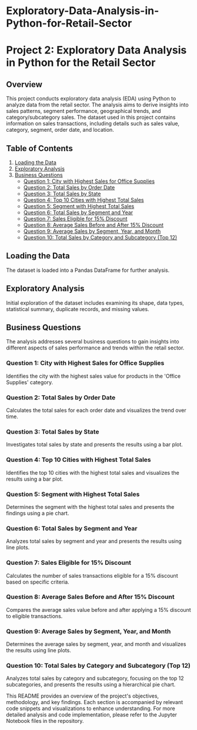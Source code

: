 # Exploratory-Data-Analysis-in-Python-for-Retail-Sector

# Project 2: Exploratory Data Analysis in Python for the Retail Sector

## Overview
This project conducts exploratory data analysis (EDA) using Python to analyze data from the retail sector. The analysis aims to derive insights into sales patterns, segment performance, geographical trends, and category/subcategory sales. The dataset used in this project contains information on sales transactions, including details such as sales value, category, segment, order date, and location.

## Table of Contents
1. [Loading the Data](#loading-the-data)
2. [Exploratory Analysis](#exploratory-analysis)
3. [Business Questions](#business-questions)
    - [Question 1: City with Highest Sales for Office Supplies](#question-1)
    - [Question 2: Total Sales by Order Date](#question-2)
    - [Question 3: Total Sales by State](#question-3)
    - [Question 4: Top 10 Cities with Highest Total Sales](#question-4)
    - [Question 5: Segment with Highest Total Sales](#question-5)
    - [Question 6: Total Sales by Segment and Year](#question-6)
    - [Question 7: Sales Eligible for 15% Discount](#question-7)
    - [Question 8: Average Sales Before and After 15% Discount](#question-8)
    - [Question 9: Average Sales by Segment, Year, and Month](#question-9)
    - [Question 10: Total Sales by Category and Subcategory (Top 12)](#question-10)

## Loading the Data
The dataset is loaded into a Pandas DataFrame for further analysis.

## Exploratory Analysis
Initial exploration of the dataset includes examining its shape, data types, statistical summary, duplicate records, and missing values.

## Business Questions
The analysis addresses several business questions to gain insights into different aspects of sales performance and trends within the retail sector.

### Question 1: City with Highest Sales for Office Supplies
Identifies the city with the highest sales value for products in the 'Office Supplies' category.

### Question 2: Total Sales by Order Date
Calculates the total sales for each order date and visualizes the trend over time.

### Question 3: Total Sales by State
Investigates total sales by state and presents the results using a bar plot.

### Question 4: Top 10 Cities with Highest Total Sales
Identifies the top 10 cities with the highest total sales and visualizes the results using a bar plot.

### Question 5: Segment with Highest Total Sales
Determines the segment with the highest total sales and presents the findings using a pie chart.

### Question 6: Total Sales by Segment and Year
Analyzes total sales by segment and year and presents the results using line plots.

### Question 7: Sales Eligible for 15% Discount
Calculates the number of sales transactions eligible for a 15% discount based on specific criteria.

### Question 8: Average Sales Before and After 15% Discount
Compares the average sales value before and after applying a 15% discount to eligible transactions.

### Question 9: Average Sales by Segment, Year, and Month
Determines the average sales by segment, year, and month and visualizes the results using line plots.

### Question 10: Total Sales by Category and Subcategory (Top 12)
Analyzes total sales by category and subcategory, focusing on the top 12 subcategories, and presents the results using a hierarchical pie chart.

This README provides an overview of the project's objectives, methodology, and key findings. Each section is accompanied by relevant code snippets and visualizations to enhance understanding. For more detailed analysis and code implementation, please refer to the Jupyter Notebook files in the repository.
